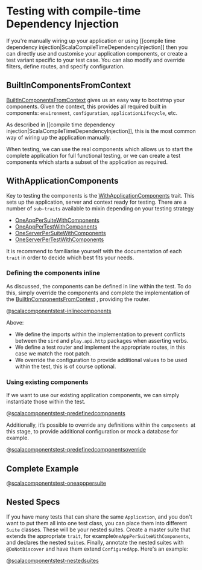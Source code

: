 <!--- Copyright (C) 2009-2017 Lightbend Inc. <https://www.lightbend.com> -->
# Testing with compile-time Dependency Injection
If you're manually wiring up your application or using [[compile time dependency injection|ScalaCompileTimeDependencyInjection]] then you can directly use and customise your application components, or create a test variant specific to your test case. You can also modify and override filters, define routes, and specify configuration.

## BuiltInComponentsFromContext
[BuiltInComponentsFromContext](api/scala/play/api/BuiltInComponentsFromContext.html)  gives us an easy way to bootstrap your components. Given the context, this provides all required built in components: `environment`, `configuration`, `applicationLifecycle`, etc.

As described in [[compile time dependency injection|ScalaCompileTimeDependencyInjection]], this is the most common way of wiring up the application manually.

When testing, we can use the real components which allows us to start the complete application for full functional testing, or we can create a test components which starts a subset of the application as required.

## WithApplicationComponents
Key to testing the components is the [WithApplicationComponents](api/scala/org/scalatestplus/play/components/WithApplicationComponents.html) trait. This sets up the application, server and context ready for testing. There are a number of `sub-traits` available to mixin depending on your testing strategy
* [OneAppPerSuiteWithComponents](api/scala/org/scalatestplus/play/components/OneAppPerSuiteWithComponents.html)
* [OneAppPerTestWithComponents](api/scala/org/scalatestplus/play/components/OneAppPerTestWithComponents.html)
* [OneServerPerSuiteWithComponents](api/scala/org/scalatestplus/play/components/OneServerPerSuiteWithComponents.html)
* [OneServerPerTestWithComponents](api/scala/org/scalatestplus/play/components/OneServerPerTestWithComponents.html)

It is recommend to familiarise yourself with the documentation of each `trait` in order to decide which best fits your needs.

### Defining the components inline
As discussed, the components can be defined in line within the test. To do this, simply override the components and complete the implementation of the [BuiltInComponentsFromContext](api/scala/play/api/BuiltInComponentsFromContext.html) , providing the router.

@[scalacomponentstest-inlinecomponents](code/oneapppersuite/ExampleComponentsSpec.scala)

Above:
* We define the imports within the implementation to prevent conflicts between the `sird` and `play.api.http` packages when asserting verbs.
* We define a test router and implement the appropriate routes, in this case we match the root patch.
* We override the configuration to provide additional values to be used within the test, this is of course optional.

### Using existing components

If we want to use our existing application components, we can simply instantiate those within the test. 

@[scalacomponentstest-predefinedcomponents](code/oneapppertest/ExamplePreDefinedComponentsSpec.scala)

Additionally, it’s possible to override any definitions within the `components `at this stage, to  provide additional configuration or mock a database for example.

@[scalacomponentstest-predefinedcomponentsoverride](code/oneapppertest/ExamplePreDefinedOverrideComponentsSpec.scala)

## Complete Example
@[scalacomponentstest-oneapppersuite](code/oneapppersuite/ExampleComponentsSpec.scala)

## Nested Specs
If you have many tests that can share the same `Application`, and you don't want to put them all into one test class, you can place them into different `Suite` classes. These will be your nested suites. Create a master suite that extends the appropriate `trait`, for example`OneAppPerSuiteWithComponents`, and declares the nested `Suite`s. Finally, annotate the nested suites with `@DoNotDiscover` and have them extend `ConfiguredApp`. Here's an example:

@[scalacomponentstest-nestedsuites](code/oneapppersuite/NestedExampleComponentsSpec.scala)
